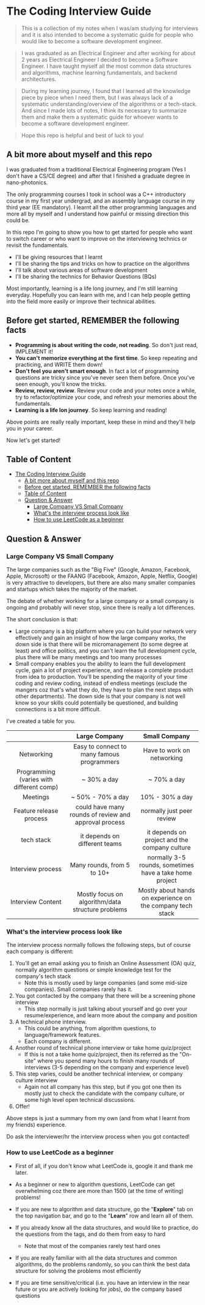 # The Coding Interview Guide

> This is a collection of my notes when I was/am studying for interviews and it is also
> intended to become a systematic guide for people who would like to become a software 
> development engineer.

> I was graduated as an Electrical Engineer and after working for about 2 years as Electrical
> Engineer I decided to become a Software Engineer. I have taught myself all the most common
> data structures and algorithms, machine learning fundamentals, and backend architectures.

> During my learning journey, I found that I learned all the knowledge piece by piece 
> when I need them, but I was always lack of a systematic understanding/overview of the 
> algorithms or a tech-stack. And since I made lots of notes, I think its necessary to 
> summarize them and make them a systematic guide for whoever wants to become a software 
> development engineer.

> Hope this repo is helpful and best of luck to you!


## A bit more about myself and this repo

I was graduated from a traditional Electrical Engineering program (Yes I don't have a CS/CE degree)
and after that I finished a graduate degree in nano-photonics. 

The only programming courses I took in school was a C++ introductory course in my first year 
undergrad, and an assembly language course in my third year (EE mandatory). I learnt all the other 
programming languages and more all by myself and I understand how painful or missing direction this
could be. 

In this repo I'm going to show you how to get started for people who want to switch career 
or who want to improve on the interviewing technics or revisit the fundamentals.

- I'll be giving resources that I learnt 
- I'll be sharing the tips and tricks on how to practice on the algorithms
- I'll talk about various areas of software development
- I'll be sharing the technics for Behavior Questions (BQs)

Most importantly, learning is a life long journey, and I'm still learning everyday.
Hopefully you can learn with me, and I can help people getting into the field more easily
or improve their technical abilities.


## Before get started, REMEMBER the following facts

- **Programming is about writing the code, not reading**. So don't just read, IMPLEMENT it!
- **You can't memorize everything at the first time**. So keep repeating and practicing, and WRITE them down!
- **Don't feel you aren't smart enough**. In fact a lot of programming questions are tricky since you've never seen them before. Once you've seen enough, you'll know the tricks.
- **Review, review, review**. Review your code and your notes once a while, try to refactor/optimize your code, and refresh your memories about the fundamentals.
- **Learning is a life lon journey**. So keep learning and reading!

Above points are really really important, keep these in mind and they'll help you in your career.

Now let's get started!


## Table of Content

- [The Coding Interview Guide](#the-coding-interview-guide)
  - [A bit more about myself and this repo](#a-bit-more-about-myself-and-this-repo)
  - [Before get started, REMEMBER the following facts](#before-get-started-remember-the-following-facts)
  - [Table of Content](#table-of-content)
  - [Question & Answer](#question--answer)
    - [Large Company VS Small Company](#large-company-vs-small-company)
    - [What's the interview process look like](#whats-the-interview-process-look-like)
    - [How to use LeetCode as a beginner](#how-to-use-leetcode-as-a-beginner)


## Question & Answer

### Large Company VS Small Company

The large companies such as the "Big Five" (Google, Amazon, Facebook, Apple, Microsoft) or the FAANG (Facebook, Amazon, Apple, Netflix, Google) is very attractive to developers, but there are also many smaller companies and startups which takes the majority of the market. 

The debate of whether working for a large company or a small company is ongoing and probably will never stop, since there is really a lot differences.

The short conclusion is that:

- Large company is a big platform where you can build your network very effectively and gain an insight of how the large company works, the down side is that there will be micromanagement (to some degree at least) and office politics, and you can't learn the full development cycle, plus there will be many meetings and too many processes
- Small company enables you the ability to learn the full development cycle, gain a lot of project experience, and release a complete product from idea to production. You'll be spending the majority of your time coding and review coding, instead of endless meetings (exclude the mangers coz that's what they do, they have to plan the next steps with other departments). The down side is that your company is not well know so your skills could potentially be questioned, and building connections is a bit more difficult.

I've created a table for you.

|     | Large Company | Small Company |
| :-: | :-----------: | :-----------: |
| Networking | Easy to connect to many famous programmers | Have to work on networking |
| Programming (varies with different comp) | ~ 30% a day | ~ 70% a day |
| Meetings | ~ 50% - 70% a day | 10% - 30% a day |
| Feature release process | could have many rounds of review and approval process | normally just peer review |
| tech stack | it depends on different teams | it depends on project and the company culture |
| Interview process | Many rounds, from 5 to 10+ | normally 3-5 rounds, sometimes have a take home project |
| Interview Content | Mostly focus on algorithm/data structure problems | Mostly about hands on experience on the company tech stack |

### What's the interview process look like

The interview process normally follows the following steps, but of course each company is different:

1. You'll get an email asking you to finish an Online Assessment (OA) quiz, normally algorithm questions or simple knowledge test for the company's tech stack
    - Note this is mostly used by large companies (and some mid-size companies). Small companies rarely has it.
2. You got contacted by the company that there will be a screening phone interview
    - This step normally is just talking about yourself and go over your resume/experience, and learn more about the company and position
3. A technical phone interview. 
    - This could be anything, from algorithm questions, to language/framework features.
    - Each company is different.
4. Another round of technical phone interview or take home quiz/project
    - If this is not a take home quiz/project, then its referred as the "On-site" where you spend many hours to finish many rounds of interviews (3-5 depending on the company and experience level)
5. This step varies, could be another technical interview, or company culture interview
    - Again not all company has this step, but if you got one then its mostly just to check the candidate with the company culture, or some high level open technical discussions.
6. Offer!

Above steps is just a summary from my own (and from what I learnt from my friends) experience. 

Do ask the interviewer/hr the interview process when you got contacted!

### How to use LeetCode as a beginner

- First of all, if you don't know what LeetCode is, google it and thank me later.

- As a beginner or new to algorithm questions, LeetCode can get overwhelming coz there are more than 1500 (at the time of writing) problems!

- If you are new to algorithm and data structure, go the "**Explore**" tab on the top navigation bar, and go to the "**Learn**" row and learn all of them.

- If you already know all the data structures, and would like to practice, do the questions from the tags, and do them from easy to hard
    - Note that most of the companies rarely test hard ones

- If you are really familiar with all the data structures and common algorithms, do the problems randomly, so you can think the best data structure for solving the problems most efficiently

- If you are time sensitive/critical (i.e. you have an interview in the near future or you are actively looking for jobs), do the company based questions

